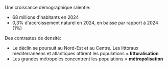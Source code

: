 Une croissance démographique ralentie:
- 68 millions d'habitants en 2024
- 0,3% d'accroissement naturel en 2024, en baisse par rapport à 2024 (1%)

Des contrastes de densité:
- Le déclin se poursuit au Nord-Est et au Centre. Les littoraux méditerranéens et atlantiques attirent les populations = **littoralisation**
- Les grandes métropoles concentrent les populations = **métropolisation**